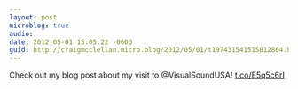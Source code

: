 ```yaml
---
layout: post
microblog: true
audio: 
date: 2012-05-01 15:05:22 -0600
guid: http://craigmcclellan.micro.blog/2012/05/01/t197431541515812864.html
---
```

Check out my blog post about my visit to @VisualSoundUSA! [t.co/E5q5c6rI](http://t.co/E5q5c6rI)
